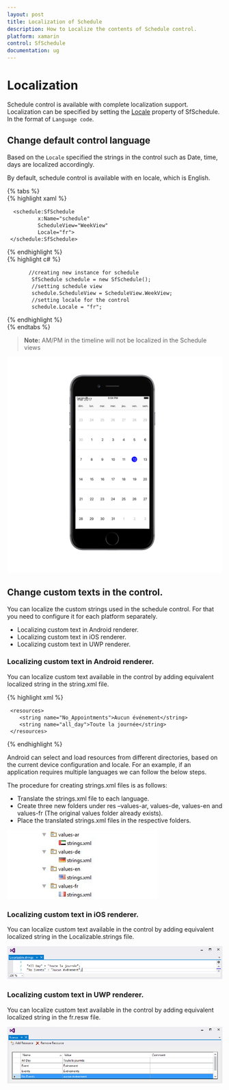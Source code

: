 ```yaml
---
layout: post
title: Localization of Schedule
description: How to Localize the contents of Schedule control.
platform: xamarin
control: SfSchedule
documentation: ug
---
```


# Localization

Schedule control is available with complete localization support. Localization can be specified by setting the [Locale](https://help.syncfusion.com/cr/cref_files/xamarin/sfschedule/Syncfusion.SfSchedule.XForms~Syncfusion.SfSchedule.XForms.SfSchedule~Locale.html) property of SfSchedule. In the format of `Language code`.

## Change default control language

Based on the `Locale` specified the strings in the control such as Date, time, days are localized accordingly.

By default, schedule control is available with en locale, which is English.

{% tabs %}   
{% highlight xaml %} 

     
      <schedule:SfSchedule
              x:Name="schedule" 
              ScheduleView="WeekView"
              Locale="fr">
     </schedule:SfSchedule>


{% endhighlight %}   
{% highlight c# %}   
    
           //creating new instance for schedule
            SfSchedule schedule = new SfSchedule();
            //setting schedule view 
            schedule.ScheduleView = ScheduleView.WeekView;
            //setting locale for the control 
            schedule.Locale = "fr";  
      
{% endhighlight %}   
{% endtabs %}   

>**Note:** AM/PM in the timeline will not be localized in the Schedule views

![](Localization_images/Localization.png)   

## Change custom texts in the control.

You can localize the custom strings used in the schedule control. For that you need to configure it for each platform separately.

*	Localizing custom text in Android renderer.
*	Localizing custom text in iOS renderer.
*	Localizing custom text in UWP renderer.

### Localizing custom text in Android renderer.

You can localize custom text available in the control by adding equivalent localized string in the string.xml file.

{% highlight xml %} 
       
     <resources>
    	<string name="No_Appointments">Aucun événement</string>
     	<string name="all_day">Toute la journée</string>
     </resources>
{% endhighlight %}   

Android can select and load resources from different directories, based on the current device configuration and locale. For an example, if an application requires multiple languages we can follow the below steps.

The procedure for creating strings.xml files is as follows:

*	Translate the strings.xml file to each language.
*	Create three new folders under res –values-ar, values-de, values-en and values-fr (The original values folder already exists).
*	Place the translated strings.xml files in the respective folders.
 
![](Localization_images/localization_img2.jpeg)  

### Localizing custom text in iOS renderer.

You can localize custom text available in the control by adding equivalent localized string in the Localizable.strings file.

![](Localization_images/Localization_IOS.png) 
 
### Localizing custom text in UWP renderer.
You can localize custom text available in the control by adding equivalent localized string in the fr.resw file.

![](Localization_images/Localization_XFUWP.png) 
 

